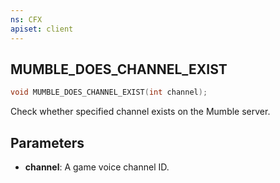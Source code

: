 ```yaml
---
ns: CFX
apiset: client
---
```

## MUMBLE_DOES_CHANNEL_EXIST

```c
void MUMBLE_DOES_CHANNEL_EXIST(int channel);
```

Check whether specified channel exists on the Mumble server.

## Parameters
* **channel**: A game voice channel ID.
